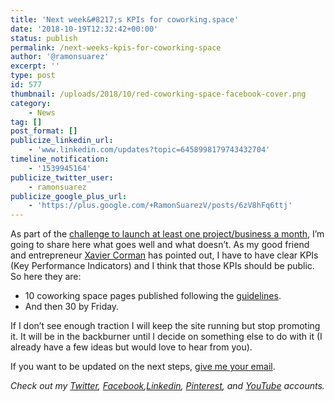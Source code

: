 ```yaml
---
title: 'Next week&#8217;s KPIs for coworking.space'
date: '2018-10-19T12:32:42+00:00'
status: publish
permalink: /next-weeks-kpis-for-coworking-space
author: '@ramonsuarez'
excerpt: ''
type: post
id: 577
thumbnail: /uploads/2018/10/red-coworking-space-facebook-cover.png
category:
    - News
tag: []
post_format: []
publicize_linkedin_url:
    - 'www.linkedin.com/updates?topic=6458998179743432704'
timeline_notification:
    - '1539945164'
publicize_twitter_user:
    - ramonsuarez
publicize_google_plus_url:
    - 'https://plus.google.com/+RamonSuarezV/posts/6zV8hFq6ttj'
---
```

As part of the [challenge to launch at least one project/business a month](http://ramonsuarez.com/launching-at-least-one-project-every-month-my-entrepreneurship-learning-challenge/), I’m going to share here what goes well and what doesn’t. As my good friend and entrepreneur [Xavier Corman](https://www.linkedin.com/in/xaviercorman/) has pointed out, I have to have clear KPIs (Key Performance Indicators) and I think that those KPIs should be public. So here they are:

- 10 coworking space pages published following the [guidelines](https://www.coworking.space/how-to/).
- And then 30 by Friday.

If I don’t see enough traction I will keep the site running but stop promoting it. It will be in the backburner until I decide on something else to do with it (I already have a few ideas but would love to hear from you).

If you want to be updated on the next steps, [give me your email](https://ramonsuarez.com/do-you-want-to-hear-from-me/).

*Check out my [Twitter](https://twitter.com/ramonsuarez), [Facebook](https://www.facebook.com/ramonsuarezdotcom),[Linkedin](https://www.linkedin.com/in/ramonsuarez/), [Pinterest](https://www.pinterest.com/ramonsuarez/), and [YouTube](https://www.youtube.com/ramonsuarezv) accounts.*
